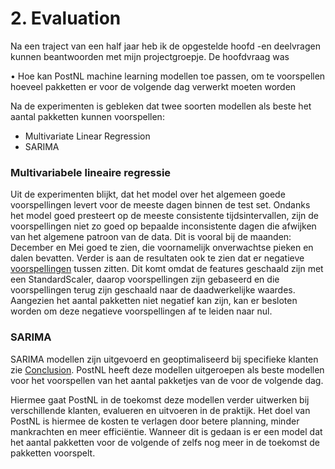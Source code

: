 # 2. Evaluation

Na een traject van een half jaar heb ik de opgestelde hoofd -en deelvragen kunnen beantwoorden met mijn projectgroepje. De hoofdvraag was

•	Hoe kan PostNL machine learning modellen toe passen, om te voorspellen hoeveel pakketten er voor de volgende dag verwerkt moeten worden

Na de experimenten is gebleken dat twee soorten modellen als beste het aantal pakketten kunnen voorspellen:
-	Multivariate Linear Regression
-	SARIMA

### Multivariabele lineaire regressie

Uit de experimenten blijkt, dat het model over het algemeen goede voorspellingen levert voor de meeste dagen binnen de test set. Ondanks het model goed presteert op de meeste consistente tijdsintervallen, zijn de voorspellingen niet zo goed op bepaalde inconsistente dagen die afwijken van het algemene patroon van de data. Dit is vooral bij de maanden: December en Mei goed te zien, die voornamelijk onverwachtse pieken en dalen bevatten. Verder is aan de resultaten ook te zien dat er negatieve [voorspellingen](https://github.com/IsmailBoyuksimsek/IsmailBoyuksimsek/blob/main/afbeeldingen/MVLR%20model.PNG) tussen zitten. Dit komt omdat de features geschaald zijn met een StandardScaler, daarop voorspellingen zijn gebaseerd en die voorspellingen terug zijn geschaald naar de daadwerkelijke waardes. Aangezien het aantal pakketten niet negatief kan zijn, kan er besloten worden om deze negatieve voorspellingen af te leiden naar nul.

### SARIMA

SARIMA modellen zijn uitgevoerd en geoptimaliseerd bij specifieke klanten zie [Conclusion](https://github.com/IsmailBoyuksimsek/IsmailBoyuksimsek/blob/main/Research%20project/Conclusion.md). PostNL heeft deze modellen uitgeroepen als beste modellen voor het voorspellen van het aantal pakketjes van de voor de volgende dag.

Hiermee gaat PostNL in de toekomst deze modellen verder uitwerken bij verschillende klanten,  evalueren en uitvoeren in de praktijk. Het doel van PostNL is hiermee de kosten te verlagen door betere planning, minder mankrachten en meer efficiëntie. Wanneer dit is gedaan is er een model dat het aantal pakketten voor de volgende of zelfs nog meer in de toekomst de pakketten voorspelt. 

